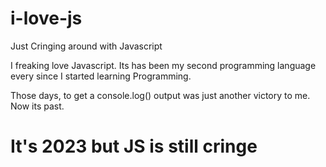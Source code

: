 # i-love-js
Just Cringing around with Javascript

I freaking love Javascript.
Its has been my second programming language every since I started learning Programming.

Those days, to get a console.log() output was just another victory to me.  Now its past.

# It's 2023 but JS is still cringe

